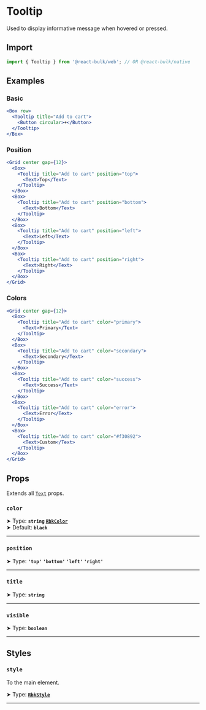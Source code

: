 # Tooltip

Used to display informative message when hovered or pressed.


## Import

```jsx
import { Tooltip } from '@react-bulk/web'; // OR @react-bulk/native
```

## Examples

### Basic

```jsx live
<Box row>
  <Tooltip title="Add to cart">
    <Button circular>+</Button>
  </Tooltip>
</Box>
```

### Position

```jsx live
<Grid center gap={12}>
  <Box>
    <Tooltip title="Add to cart" position="top">
      <Text>Top</Text>
    </Tooltip>
  </Box>
  <Box>
    <Tooltip title="Add to cart" position="bottom">
      <Text>Bottom</Text>
    </Tooltip>
  </Box>
  <Box>
    <Tooltip title="Add to cart" position="left">
      <Text>Left</Text>
    </Tooltip>
  </Box>
  <Box>
    <Tooltip title="Add to cart" position="right">
      <Text>Right</Text>
    </Tooltip>
  </Box>
</Grid>
```

### Colors

```jsx live
<Grid center gap={12}>
  <Box>
    <Tooltip title="Add to cart" color="primary">
      <Text>Primary</Text>
    </Tooltip>
  </Box>
  <Box>
    <Tooltip title="Add to cart" color="secondary">
      <Text>Secondary</Text>
    </Tooltip>
  </Box>
  <Box>
    <Tooltip title="Add to cart" color="success">
      <Text>Success</Text>
    </Tooltip>
  </Box>
  <Box>
    <Tooltip title="Add to cart" color="error">
      <Text>Error</Text>
    </Tooltip>
  </Box>
  <Box>
    <Tooltip title="Add to cart" color="#f30892">
      <Text>Custom</Text>
    </Tooltip>
  </Box>
</Grid>
```

## Props

Extends all [`Text`](/docs/core/text#props) props.

### **`color`**

➤ Type: **`string` [`RbkColor`](/docs/type-reference/rbk-color)** <br/>
➤ Default: **`black`** <br/>

---

### **`position`**

➤ Type: **`'top'` `'bottom'` `'left'` `'right'`** <br/>

---

### **`title`**

➤ Type: **`string`** <br/>

---

### **`visible`**

➤ Type: **`boolean`** <br/>

---

## Styles

### **`style`**
To the main element.

➤ Type: **[`RbkStyle`](/docs/type-reference/rbk-style)** <br/>

---
